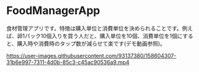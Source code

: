 # FoodManagerApp
食材管理アプリです。特徴は購入単位と消費単位を決められることです。例えば、卵1パック10個入りを買う人だと、購入単位を10個、消費単位を1個にすると、購入時や消費時のタップ数が減らせて楽です(デモ動画参照)。


https://user-images.githubusercontent.com/93137380/158604307-31b6e997-7311-4d0b-85c3-c45ac90536a9.mp4

